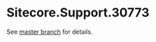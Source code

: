 # Sitecore.Support.30773

See [master branch](https://github.com/sitecoresupport/Sitecore.Support.30773) for details.